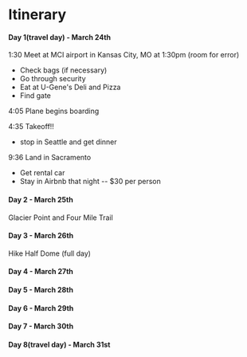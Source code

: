 # Itinerary
#### Day 1(travel day) - March 24th
1:30     Meet at MCI airport in Kansas City, MO at 1:30pm (room for error)
* Check bags (if necessary)
* Go through security
* Eat at U-Gene's Deli and Pizza
* Find gate
            
4:05     Plane begins boarding

4:35     Takeoff!!
* stop in Seattle and get dinner

9:36     Land in Sacramento
* Get rental car
* Stay in Airbnb that night -- $30 per person
#### Day 2 - March 25th
Glacier Point and Four Mile Trail
#### Day 3 - March 26th
Hike Half Dome (full day)
#### Day 4 - March 27th

#### Day 5 - March 28th

#### Day 6 - March 29th

#### Day 7 - March 30th

#### Day 8(travel day) - March 31st
